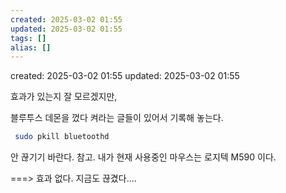 ```yaml
---
created: 2025-03-02 01:55
updated: 2025-03-02 01:55
tags: []
alias: []
---
```


created: 2025-03-02 01:55
updated: 2025-03-02 01:55

효과가 있는지 잘 모르겠지만, 

블루투스 데몬을 껐다 켜라는 글들이 있어서 기록해 놓는다.

``` bash
 sudo pkill bluetoothd
```

안 끊기기 바란다.
참고. 내가 현재 사용중인 마우스는 로지텍 M590 이다.

===> 효과 없다. 지금도 끊겼다....

